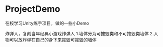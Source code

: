 # ProjectDemo
在校学习Unity练手项目，做的一些小Demo

炸弹人，复刻当年经典小游戏炸弹人
1.墙体分为可摧毁类和不可摧毁类墙体
2.人物可以放炸弹在自己的身下来摧毁可摧毁的墙体
